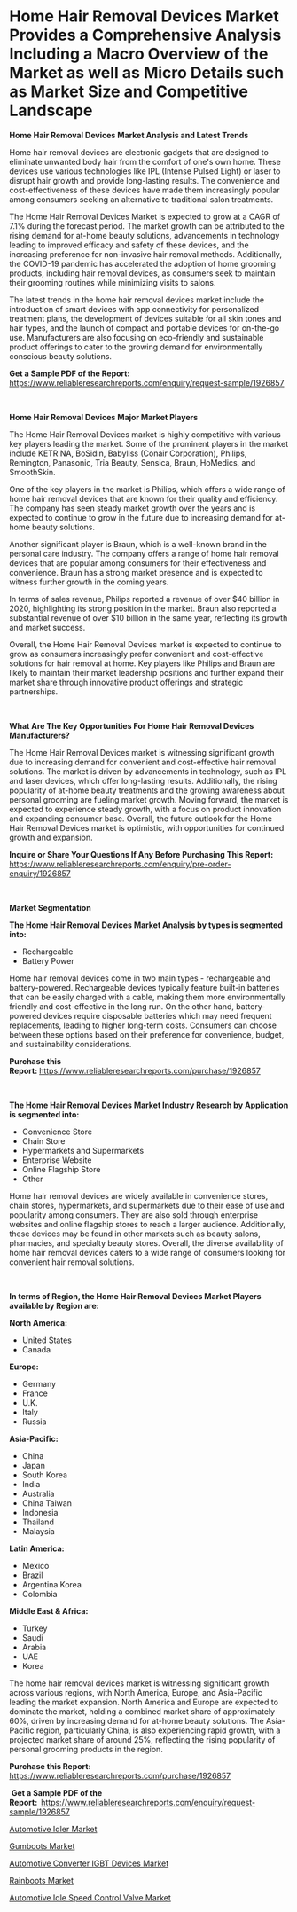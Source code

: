 <p><h1>Home Hair Removal Devices Market Provides a Comprehensive Analysis Including a Macro Overview of the Market as well as Micro Details such as Market Size and Competitive Landscape</h1></p><p><strong>Home Hair Removal Devices Market Analysis and Latest Trends</strong></p>
<p><p>Home hair removal devices are electronic gadgets that are designed to eliminate unwanted body hair from the comfort of one's own home. These devices use various technologies like IPL (Intense Pulsed Light) or laser to disrupt hair growth and provide long-lasting results. The convenience and cost-effectiveness of these devices have made them increasingly popular among consumers seeking an alternative to traditional salon treatments.</p><p>The Home Hair Removal Devices Market is expected to grow at a CAGR of 7.1% during the forecast period. The market growth can be attributed to the rising demand for at-home beauty solutions, advancements in technology leading to improved efficacy and safety of these devices, and the increasing preference for non-invasive hair removal methods. Additionally, the COVID-19 pandemic has accelerated the adoption of home grooming products, including hair removal devices, as consumers seek to maintain their grooming routines while minimizing visits to salons.</p><p>The latest trends in the home hair removal devices market include the introduction of smart devices with app connectivity for personalized treatment plans, the development of devices suitable for all skin tones and hair types, and the launch of compact and portable devices for on-the-go use. Manufacturers are also focusing on eco-friendly and sustainable product offerings to cater to the growing demand for environmentally conscious beauty solutions.</p></p>
<p><strong>Get a Sample PDF of the Report:&nbsp;</strong> <a href="https://www.reliableresearchreports.com/enquiry/request-sample/1926857">https://www.reliableresearchreports.com/enquiry/request-sample/1926857</a></p>
<p>&nbsp;</p>
<p><strong>Home Hair Removal Devices Major Market Players</strong></p>
<p><p>The Home Hair Removal Devices market is highly competitive with various key players leading the market. Some of the prominent players in the market include KETRINA, BoSidin, Babyliss (Conair Corporation), Philips, Remington, Panasonic, Tria Beauty, Sensica, Braun, HoMedics, and SmoothSkin.</p><p>One of the key players in the market is Philips, which offers a wide range of home hair removal devices that are known for their quality and efficiency. The company has seen steady market growth over the years and is expected to continue to grow in the future due to increasing demand for at-home beauty solutions.</p><p>Another significant player is Braun, which is a well-known brand in the personal care industry. The company offers a range of home hair removal devices that are popular among consumers for their effectiveness and convenience. Braun has a strong market presence and is expected to witness further growth in the coming years.</p><p>In terms of sales revenue, Philips reported a revenue of over $40 billion in 2020, highlighting its strong position in the market. Braun also reported a substantial revenue of over $10 billion in the same year, reflecting its growth and market success.</p><p>Overall, the Home Hair Removal Devices market is expected to continue to grow as consumers increasingly prefer convenient and cost-effective solutions for hair removal at home. Key players like Philips and Braun are likely to maintain their market leadership positions and further expand their market share through innovative product offerings and strategic partnerships.</p></p>
<p>&nbsp;</p>
<p><strong>What Are The Key Opportunities For Home Hair Removal Devices Manufacturers?</strong></p>
<p><p>The Home Hair Removal Devices market is witnessing significant growth due to increasing demand for convenient and cost-effective hair removal solutions. The market is driven by advancements in technology, such as IPL and laser devices, which offer long-lasting results. Additionally, the rising popularity of at-home beauty treatments and the growing awareness about personal grooming are fueling market growth. Moving forward, the market is expected to experience steady growth, with a focus on product innovation and expanding consumer base. Overall, the future outlook for the Home Hair Removal Devices market is optimistic, with opportunities for continued growth and expansion.</p></p>
<p><strong>Inquire or Share Your Questions If Any Before Purchasing This Report:</strong> <a href="https://www.reliableresearchreports.com/enquiry/pre-order-enquiry/1926857">https://www.reliableresearchreports.com/enquiry/pre-order-enquiry/1926857</a></p>
<p>&nbsp;</p>
<p><strong>Market Segmentation</strong></p>
<p><strong>The Home Hair Removal Devices Market Analysis by types is segmented into:</strong></p>
<p><ul><li>Rechargeable</li><li>Battery Power</li></ul></p>
<p><p>Home hair removal devices come in two main types - rechargeable and battery-powered. Rechargeable devices typically feature built-in batteries that can be easily charged with a cable, making them more environmentally friendly and cost-effective in the long run. On the other hand, battery-powered devices require disposable batteries which may need frequent replacements, leading to higher long-term costs. Consumers can choose between these options based on their preference for convenience, budget, and sustainability considerations.</p></p>
<p><strong>Purchase this Report:&nbsp;</strong><a href="https://www.reliableresearchreports.com/purchase/1926857">https://www.reliableresearchreports.com/purchase/1926857</a></p>
<p>&nbsp;</p>
<p><strong>The Home Hair Removal Devices Market Industry Research by Application is segmented into:</strong></p>
<p><ul><li>Convenience Store</li><li>Chain Store</li><li>Hypermarkets and Supermarkets</li><li>Enterprise Website</li><li>Online Flagship Store</li><li>Other</li></ul></p>
<p><p>Home hair removal devices are widely available in convenience stores, chain stores, hypermarkets, and supermarkets due to their ease of use and popularity among consumers. They are also sold through enterprise websites and online flagship stores to reach a larger audience. Additionally, these devices may be found in other markets such as beauty salons, pharmacies, and specialty beauty stores. Overall, the diverse availability of home hair removal devices caters to a wide range of consumers looking for convenient hair removal solutions.</p></p>
<p>&nbsp;</p>
<p><strong>In terms of Region, the Home Hair Removal Devices Market Players available by Region are:</strong></p>
<p>
    <p> <strong> North America: </strong>
        <ul>
            <li>United States</li>
            <li>Canada</li>
        </ul>
        </p> 
    <p> <strong> Europe: </strong>
        <ul>
            <li>Germany</li>
            <li>France</li>
            <li>U.K.</li>
            <li>Italy</li>
            <li>Russia</li>
        </ul>
        </p> 
    <p> <strong> Asia-Pacific: </strong>
        <ul>
            <li>China</li>
            <li>Japan</li>
            <li>South Korea</li>
            <li>India</li>
            <li>Australia</li>
            <li>China Taiwan</li>
            <li>Indonesia</li>
            <li>Thailand</li>
            <li>Malaysia</li>
        </ul>
        </p> 
    <p> <strong> Latin America: </strong>
        <ul>
            <li>Mexico</li>
            <li>Brazil</li>
            <li>Argentina Korea</li>
            <li>Colombia</li>
        </ul>
        </p> 
    <p> <strong> Middle East & Africa: </strong>
        <ul>
            <li>Turkey</li>
            <li>Saudi</li>
            <li>Arabia</li>
            <li>UAE</li>
            <li>Korea</li>
        </ul>
    </p>
    </p>
<p><p>The home hair removal devices market is witnessing significant growth across various regions, with North America, Europe, and Asia-Pacific leading the market expansion. North America and Europe are expected to dominate the market, holding a combined market share of approximately 60%, driven by increasing demand for at-home beauty solutions. The Asia-Pacific region, particularly China, is also experiencing rapid growth, with a projected market share of around 25%, reflecting the rising popularity of personal grooming products in the region.</p></p>
<p><strong>Purchase this Report: </strong><a href="https://www.reliableresearchreports.com/purchase/1926857">https://www.reliableresearchreports.com/purchase/1926857</a></p>
<p>&nbsp;<strong>Get a Sample PDF of the Report:&nbsp;&nbsp;</strong><a href="https://www.reliableresearchreports.com/enquiry/request-sample/1926857">https://www.reliableresearchreports.com/enquiry/request-sample/1926857</a></p>
<p><strong></strong></p>
<p><p><a href="https://gentle-editor-9db.notion.site/Automotive-Idler-Market-Furnish-Information-about-Market-Size-Market-Share-Market-Dynamics-and-Pr-173cfb70e59c4b0ca349bc9dec83b6f0">Automotive Idler Market</a></p><p><a href="https://view.publitas.com/reportprime-1/gumboots-market-size-share-trends-analysis-report-by-application-regional-outlook-competitive-strategies-and-segment-forecasts-2024-2031/">Gumboots Market</a></p><p><a href="https://frill-swim-3cd.notion.site/Automotive-Converter-IGBT-Devices-Market-Size-Market-Trends-and-Growth-Outlook-forecasted-for-peri-85744509a7e140a6a5d90eacf7664978">Automotive Converter IGBT Devices Market</a></p><p><a href="https://view.publitas.com/reportprime-1/rainboots-market-a-comprehensive-report-of-its-market-share-growth-trends-2024-2031/">Rainboots Market</a></p><p><a href="https://spotless-saver-8fd.notion.site/Automotive-Idle-Speed-Control-Valve-Market-Size-Growing-and-Forecasted-for-period-from-2024-2031-a-41943d85670b46f28cf2946bc2c62209">Automotive Idle Speed Control Valve Market</a></p></p>